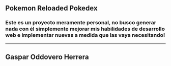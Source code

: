 ## Pokemon Reloaded Pokedex
### Este es un proyecto meramente personal, no busco generar nada con él simplemente mejorar mis habilidades de desarrollo web e implementar nuevas a medida que las vaya necesitando!

---
## Gaspar Oddovero Herrera
